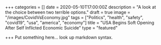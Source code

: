 +++
categories = []
date = 2020-05-10T17:00:00Z
description = "A look at the choice between two terrible options."
draft = true
image = "/images/CovidVsEconomy.jpg"
tags = ["Politics", "health", "safety", "covid19", "usa", "america", "economy"]
title = "USA Begins Soft Opening After Self Inflicted Economic Suicide"
type = "featured"

+++
Put something here... look up markdown syntax.